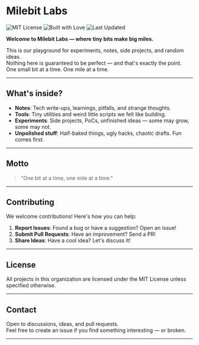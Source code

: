 # Milebit Labs

![MIT License](https://img.shields.io/badge/license-MIT-blue.svg)
![Built with Love](https://img.shields.io/badge/built%20with-love-ff69b4.svg)
![Last Updated](https://img.shields.io/badge/last%20updated-2025-blue.svg)

**Welcome to Milebit Labs — where tiny bits make big miles.**

This is our playground for experiments, notes, side projects, and random ideas.  
Nothing here is guaranteed to be perfect — and that's exactly the point.  
One small bit at a time. One mile at a time.

---

## What's inside?

- **Notes**: Tech write-ups, learnings, pitfalls, and strange thoughts.
- **Tools**: Tiny utilities and weird little scripts we felt like building.
- **Experiments**: Side projects, PoCs, unfinished ideas — some may grow, some may not.
- **Unpolished stuff**: Half-baked things, ugly hacks, chaotic drafts. Fun comes first.

---

## Motto

> "One bit at a time, one mile at a time."

---

## Contributing

We welcome contributions! Here's how you can help:

1. **Report Issues**: Found a bug or have a suggestion? Open an issue!
2. **Submit Pull Requests**: Have an improvement? Send a PR!
3. **Share Ideas**: Have a cool idea? Let's discuss it!

---

## License

All projects in this organization are licensed under the MIT License unless specified otherwise.

---

## Contact

Open to discussions, ideas, and pull requests.  
Feel free to create an issue if you find something interesting — or broken.

---
